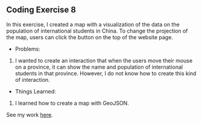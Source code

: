 ## Coding Exercise 8

In this exercise, I created a map with a visualization of the data on the population of international students in China. To change the projection of the map, users can click the button on the top of the website page.

- Problems:
1. I wanted to create an interaction that when the users move their mouse on a province, it can show the name and population of international students in that province. However, I do not know how to create this kind of interaction.

- Things Learned:
1. I learned how to create a map with GeoJSON.

See my work [here](https://alexwang624.github.io/cdv-student/coding-exercises/coding-foundation/coding-exercise-8/).
